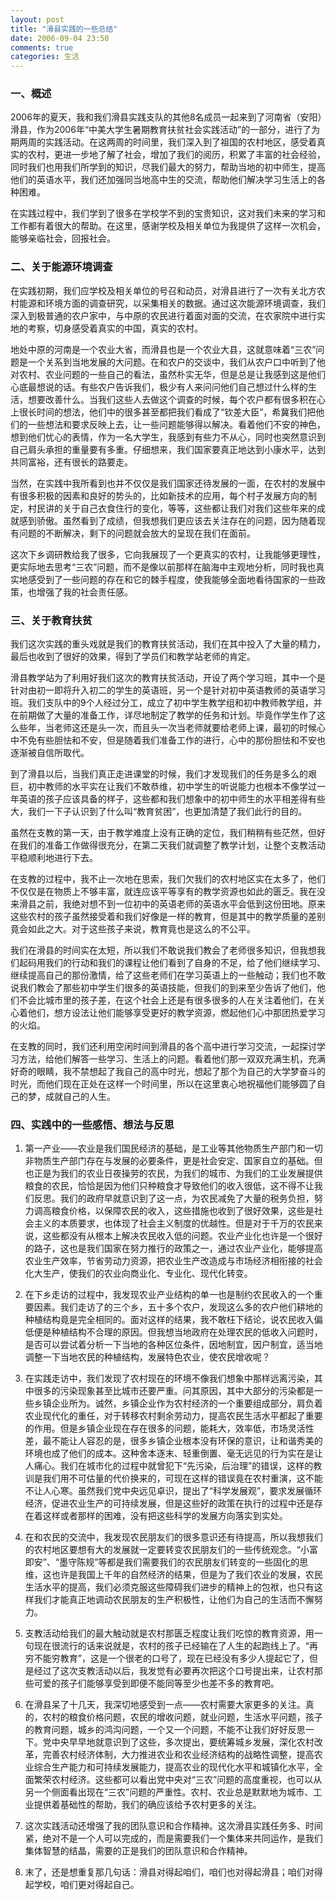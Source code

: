 ```yaml
---
layout: post
title: "滑县实践的一些总结"
date: 2006-09-04 23:50
comments: true
categories: 生活
---
```

### 一、概述

2006年的夏天，我和我们滑县实践支队的其他8名成员一起来到了河南省（安阳）滑县，作为2006年“中美大学生暑期教育扶贫社会实践活动”的一部分，进行了为期两周的实践活动。在这两周的时间里，我们深入到了祖国的农村地区，感受着真实的农村，更进一步地了解了社会，增加了我们的阅历，积累了丰富的社会经验，同时我们也用我们所学到的知识，尽我们最大的努力，帮助当地的初中师生，提高他们的英语水平，我们还加强同当地高中生的交流，帮助他们解决学习生活上的各种困难。

在实践过程中，我们学到了很多在学校学不到的宝贵知识，这对我们未来的学习和工作都有着很大的帮助。在这里，感谢学校及相关单位为我提供了这样一次机会，能够亲临社会，回报社会。

### 二、关于能源环境调查

在实践初期，我们应学校及相关单位的号召和动员，对滑县进行了一次有关北方农村能源和环境方面的调查研究，以采集相关的数据。通过这次能源环境调查，我们深入到极普通的农户家中，与中原的农民进行着面对面的交流，在农家院中进行实地的考察，切身感受着真实的中国，真实的农村。

地处中原的河南是一个农业大省，而滑县也是一个农业大县，这就意味着“三农”问题是一个关系到当地发展的大问题。在和农户的交谈中，我们从农户口中听到了他对农村、农业问题的一些自己的看法，虽然朴实无华，但是总是让我感到这是他们心底最想说的话。有些农户告诉我们，极少有人来问问他们自己想过什么样的生活，想要改善什么。当我们这些人去做这个调查的时候，每个农户都有很多积在心上很长时间的想法，他们中的很多甚至都把我们看成了“钦差大臣”，希冀我们把他们的一些想法和要求反映上去，让一些问题能够得以解决。看着他们不安的神色，想到他们忧心的表情，作为一名大学生，我感到有些力不从心，同时也突然意识到自己肩头承担的重量要有多重。仔细想来，我们国家要真正地达到小康水平，达到共同富裕，还有很长的路要走。

当然，在实践中我所看到也并不仅仅是我们国家还待发展的一面，在农村的发展中有很多积极的因素和良好的势头的，比如新技术的应用，每个村子发展方向的制定，村民讲的关于自己衣食住行的变化，等等，这些都让我们对我们这些年来的成就感到骄傲。虽然看到了成绩，但我想我们更应该去关注存在的问题，因为随着现有问题的不断解决，剩下的问题就会放大的呈现在我们在面前。

这次下乡调研教给我了很多，它向我展现了一个更真实的农村，让我能够更理性，更实际地去思考“三农”问题，而不是像以前那样在脑海中主观地分析，同时我也真实地感受到了一些问题的存在和它的棘手程度，使我能够全面地看待国家的一些政策，也增强了我的社会责任感。

### 三、关于教育扶贫

我们这次实践的重头戏就是我们的教育扶贫活动，我们在其中投入了大量的精力，最后也收到了很好的效果，得到了学员们和教学站老师的肯定。

滑县教学站为了利用好我们这次的教育扶贫活动，开设了两个学习班，其中一个是针对由初一即将升入初二的学生的英语班，另一个是针对初中英语教师的英语学习班。我们支队中的9个人经过分工，成立了初中学生教学组和初中教师教学组，并在前期做了大量的准备工作，详尽地制定了教学的任务和计划。毕竟作学生作了这么些年，当老师这还是头一次，而且头一次当老师就要给老师上课，最初的时候心中不免有些胆怯和不安，但是随着我们准备工作的进行，心中的那份胆怯和不安也逐渐被自信所取代。

到了滑县以后，当我们真正走进课堂的时候，我们才发现我们的任务是多么的艰巨，初中教师的水平实在让我们不敢恭维，初中学生的听说能力也根本不像学过一年英语的孩子应该具备的样子，这些都和我们想象中的初中师生的水平相差得有些大，我们一下子认识到了什么叫“教育贫困”，也更加清楚了我们此行的目的。

虽然在支教的第一天，由于教学难度上没有正确的定位，我们稍稍有些茫然，但好在我们的准备工作做得很充分，在第二天我们就调整了教学计划，让整个支教活动平稳顺利地进行下去。

在支教的过程中，我不止一次地在思索，我们欠我们的农村地区实在太多了，他们不仅仅是在物质上不够丰富，就连应该平等享有的教学资源也如此的匮乏。我在没来滑县之前，我绝对想不到一位初中的英语老师的英语水平会低到这份田地。原来这些农村的孩子虽然接受着和我们好像是一样的教育，但是其中的教学质量的差别竟会如此之大。对于这些孩子来说，教育竟也是这么的不公平。

我们在滑县的时间实在太短，所以我们不敢说我们教会了老师很多知识，但我想我们起码用我们的行动和我们的课程让他们看到了自身的不足，给了他们继续学习、继续提高自己的那份激情，给了这些老师们在学习英语上的一些触动；我们也不敢说我们教会了那些初中学生们很多的英语技能，但我们的到来至少告诉了他们，他们不会比城市里的孩子差，在这个社会上还是有很多很多的人在关注着他们，在关心着他们，想方设法让他们能够享受更好的教学资源，燃起他们心中那团热爱学习的火焰。

在支教的同时，我们还利用空闲时间到滑县的各个高中进行学习交流，一起探讨学习方法，给他们解答一些学习、生活上的问题。看着他们那一双双充满生机，充满好奇的眼睛，我不禁想起了我自己的高中时光，想起了那个为自己的大学梦奋斗的时光，而他们现在正处在这样一个时间里，所以在这里衷心地祝福他们能够圆了自己的梦，成就自己的人生。

### 四、实践中的一些感悟、想法与反思

1. 第一产业——农业是我们国民经济的基础，是工业等其他物质生产部门和一切非物质生产部门存在与发展的必要条件，更是社会安定、国家自立的基础。但也正是为我们的农业日夜操劳的农民，为我们的城市、为我们的工业发展提供粮食的农民，恰恰是因为他们只种粮食才导致他们的收入很低，这不得不让我们反思。我们的政府早就意识到了这一点，为农民减免了大量的税务负担，努力调高粮食价格，以保障农民的收入，这些措施也收到了很好效果，这些是社会主义的本质要求，也体现了社会主义制度的优越性。但是对于千万的农民来说，这些都没有从根本上解决农民收入低的问题。农业产业化也许是一个很好的路子，这也是我们国家在努力推行的政策之一，通过农业产业化，能够提高农业生产效率，节省劳动力资源，把农业生产改造成与市场经济相衔接的社会化大生产，使我们的农业向商业化、专业化、现代化转变。  

2. 在下乡走访的过程中，我发现农业产业结构的单一也是制约农民收入的一个重要因素。我们走访了的三个乡，五十多个农户，发现这么多的农户他们耕地的种植结构竟是完全相同的。面对这样的结果，我不敢枉下结论，说农民收入偏低便是种植结构不合理的原因。但我想当地政府在处理农民的低收入问题时，是否可以尝试着分析一下当地的各种区位条件，因地制宜，因户制宜，适当地调整一下当地农民的种植结构，发展特色农业，使农民增收呢？  

3. 在实践走访中，我们发现了农村现在的环境不像我们想象中那样远离污染，其中很多的污染现象甚至比城市还要严重。问其原因，其中大部分的污染都是一些乡镇企业所为。诚然，乡镇企业作为农村经济的一个重要组成部分，肩负着农业现代化的重任，对于转移农村剩余劳动力，提高农民生活水平都起了重要的作用。但是乡镇企业现在存在很多的问题，能耗大，效率低，市场灵活性差，最不能让人容忍的是，很多乡镇企业根本没有环保的意识，让和谐秀美的环境也成了他们的成本。这种舍本逐末、轻重倒置、毫无远见的行为实在是让人痛心。我们在城市化的过程中就曾犯下“先污染，后治理”的错误，这样的教训是我们用不可估量的代价换来的，可现在这样的错误竟在农村重演，这不能不让人心寒。虽然我们党中央远见卓识，提出了“科学发展观”，要求发展循环经济，促进农业生产的可持续发展，但是这些好的政策在执行的过程中还是存在着这样或者那样的困难，没有把这些科学的发展方向落实到实处。   

4. 在和农民的交流中，我发现农民朋友们的很多意识还有待提高，所以我想我们的农村地区要想有大的发展就一定要转变农民朋友们的一些传统观念。“小富即安”、“墨守陈规”等都是我们需要我们的农民朋友们转变的一些固化的思维，这也许是我国上千年的自然经济的结果，但是为了我们农业的发展，农民生活水平的提高，我们必须克服这些障碍我们进步的精神上的包袱，也只有这样我们才能真正地调动农民朋友的生产积极性，让他们为自己的生活而不懈努力。  

5. 支教活动给我们的最大触动就是农村那匮乏程度让我们吃惊的教育资源，用一句现在很流行的话来说就是，农村的孩子已经输在了人生的起跑线上了。“再穷不能穷教育”，这是一个很老的口号了，现在已经没有多少人提起它了，但是经过了这次支教活动以后，我发觉有必要再次把这个口号提出来，让农村那些可爱的孩子们能够享受到即便不能同等至少也差不多的教育吧。  

6. 在滑县呆了十几天，我深切地感受到一点——农村需要大家更多的关注。真的，农村的粮食价格问题，农民的增收问题，就业问题，生活水平问题，孩子的教育问题，城乡的鸿沟问题，一个又一个问题，不能不让我们好好反思一下。党中央早早地就意识到了这些，多次提出，要统筹城乡发展，深化农村改革，完善农村经济体制，大力推进农业和农业经济结构的战略性调整，提高农业综合生产能力和可持续发展能力，提高农业的现代化水平和城镇化水平，全面繁荣农村经济。这些都可以看出党中央对“三农”问题的高度重视，也可以从另一个侧面看出现在“三农”问题的严重性。农村、农业总是默默地为城市、工业提供着基础性的帮助，我们的确应该给予农村更多的关注。  

7. 这次实践活动还增强了我的团队意识和合作精神。这次滑县实践任务多、时间紧，绝对不是一个人可以完成的，而是需要我们一个集体来共同运作，是我们集体智慧的结晶，需要的正是我们的团队意识和合作精神。  

8. 末了，还是想重复那几句话：滑县对得起咱们，咱们也对得起滑县；咱们对得起学校，咱们更对得起自己。
